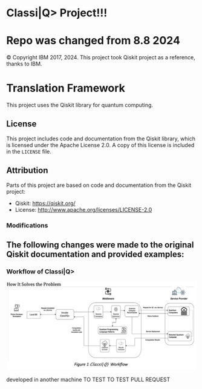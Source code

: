 # Classi|Q> Project!!!
# Repo was changed from 8.8 2024
© Copyright IBM 2017, 2024.
This project took Qiskit project as a reference, thanks to IBM.
# Translation Framework
This project uses the Qiskit library for quantum computing.

## License

This project includes code and documentation from the Qiskit library, which is licensed under the Apache License 2.0. A copy of this license is included in the `LICENSE` file.

## Attribution

Parts of this project are based on code and documentation from the Qiskit project:
- Qiskit: https://qiskit.org/
- License: http://www.apache.org/licenses/LICENSE-2.0

### Modifications

The following changes were made to the original Qiskit documentation and provided examples:
-
### Workflow of Classi|Q>
![alt text](./assets/workflow.png "Title")



developed in another machine
TO TEST
TO TEST PULL REQUEST
